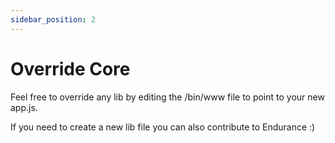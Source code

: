 ```yaml
---
sidebar_position: 2
---
```


# Override Core

Feel free to override any lib by editing the /bin/www file to point to your new app.js.

If you need to create a new lib file you can also contribute to Endurance :) 


